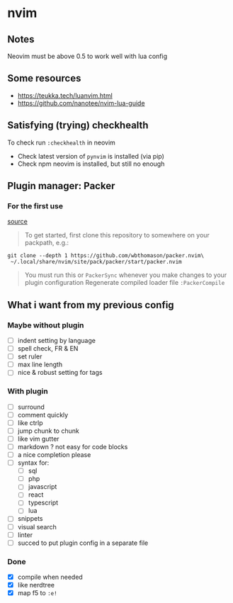 # nvim

## Notes
Neovim must be above 0.5 to work well with lua config

## Some resources
- https://teukka.tech/luanvim.html
- https://github.com/nanotee/nvim-lua-guide

## Satisfying (trying) checkhealth
To check run `:checkhealth` in neovim
- Check latest version of `pynvim` is installed (via pip)
- Check npm neovim is installed, but still no enough

## Plugin manager: Packer
### For the first use
[source](https://github.com/wbthomason/packer.nvim#quickstart)

> To get started, first clone this repository to somewhere on your packpath, e.g.:
```
git clone --depth 1 https://github.com/wbthomason/packer.nvim\
 ~/.local/share/nvim/site/pack/packer/start/packer.nvim
```
> You must run this or `PackerSync` whenever you make changes to your plugin configuration
> Regenerate compiled loader file
> `:PackerCompile`

## What i want from my previous config
### Maybe without plugin
- [ ] indent setting by language
- [ ] spell check, FR & EN
- [ ] set ruler
- [ ] max line length
- [ ] nice & robust setting for tags

### With plugin
- [ ] surround
- [ ] comment quickly
- [ ] like ctrlp
- [ ] jump chunk to chunk
- [ ] like vim gutter
- [ ] markdown ? not easy for code blocks
- [ ] a nice completion please
- [ ] syntax for:
    - [ ] sql
    - [ ] php
    - [ ] javascript
    - [ ] react
    - [ ] typescript
    - [ ] lua
- [ ] snippets
- [ ] visual search
- [ ] linter
- [ ] succed to put plugin config in a separate file

### Done
- [X] compile when needed
- [X] like nerdtree
- [X] map f5 to `:e!`
